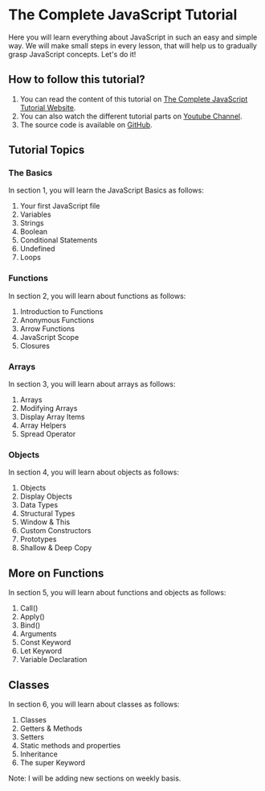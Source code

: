 # The Complete JavaScript Tutorial
Here you will learn everything about JavaScript in such an easy and simple way. We will make small steps in every lesson, that will help us to gradually grasp JavaScript concepts. Let's do it!

## How to follow this tutorial?
1. You can read the content of this tutorial on [The Complete JavaScript Tutorial Website](https://js.learnwithnaw.com).
2. You can also watch the different tutorial parts on [Youtube Channel](https://www.youtube.com/playlist?list=PLt0HRIA9i35unCc1FOzFGfioQ79Gr_HSU).
3. The source code is available on [GitHub](https://github.com/nawras92/the-complete-javascript-tutorial).

## Tutorial Topics

### The Basics
In section 1, you will learn the JavaScript Basics as follows:
1. Your first JavaScript file
2. Variables
3. Strings
4. Boolean
5. Conditional Statements
6. Undefined
7. Loops

### Functions
In section 2, you will learn about functions as follows:

1. Introduction to Functions
2. Anonymous Functions
3. Arrow Functions
4. JavaScript Scope
5. Closures

### Arrays
In section 3, you will learn about arrays as follows:

1. Arrays
2. Modifying Arrays
3. Display Array Items
4. Array Helpers
5. Spread Operator

### Objects
In section 4, you will learn about objects as follows:

1. Objects
2. Display Objects
3. Data Types
4. Structural Types
5. Window & This
6. Custom Constructors
7. Prototypes
8. Shallow & Deep Copy

## More on Functions
In section 5, you will learn about functions and objects as follows:
1. Call()
2. Apply()
3. Bind()
4. Arguments
5. Const Keyword
6. Let Keyword
7. Variable Declaration

## Classes

In section 6, you will learn about classes as follows:

1. Classes
2. Getters & Methods
3. Setters
4. Static methods and properties
5. Inheritance
6. The super Keyword


Note: I will be adding new sections on weekly basis.
